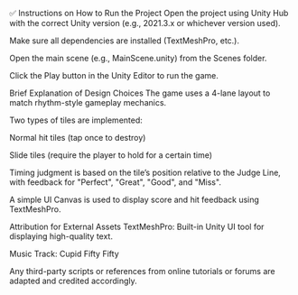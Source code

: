 ✅ Instructions on How to Run the Project
Open the project using Unity Hub with the correct Unity version (e.g., 2021.3.x or whichever version used).

Make sure all dependencies are installed (TextMeshPro, etc.).

Open the main scene (e.g., MainScene.unity) from the Scenes folder.

Click the Play button in the Unity Editor to run the game.

Brief Explanation of Design Choices
The game uses a 4-lane layout to match rhythm-style gameplay mechanics.

Two types of tiles are implemented:

Normal hit tiles (tap once to destroy)

Slide tiles (require the player to hold for a certain time)

Timing judgment is based on the tile’s position relative to the Judge Line, with feedback for "Perfect", "Great", "Good", and "Miss".

A simple UI Canvas is used to display score and hit feedback using TextMeshPro.

Attribution for External Assets
TextMeshPro: Built-in Unity UI tool for displaying high-quality text.

Music Track: Cupid Fifty Fifty

Any third-party scripts or references from online tutorials or forums are adapted and credited accordingly.
